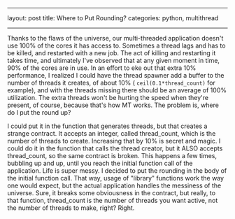 ___
layout: post
title: Where to Put Rounding?
categories: python, multithread
___

Thanks to the flaws of the universe, our multi-threaded application doesn't use 100% of the cores it has access to. Sometimes a thread lags and has to be killed, and restarted with a new job. The act of killing and restarting it takes time, and ultimately I've observed that at any given moment in time, 90% of the cores are in use. In an effort to eke out that extra 10% performance, I realized I could have the thread spawner add a buffer to the number of threads it creates, of about 10% (
`ceil(0.1*thread_count)` for example), and with the threads missing there should be an average of 100% utilization. The extra threads won't be hurting the speed when they're present, of course, because that's how MT works. The problem is, where do I put the round up?

I could put it in the function that generates threads, but that creates a strange contract. It accepts an integer, called thread_count, which is the number of threads to create. Increasing that by 10% is secret and magic. I could do it in the function that calls the thread creator, but it ALSO accepts thread_count, so the same contract is broken. This happens a few times, bubbling up and up, until you reach the initial function call of the application. Life is super messy. I decided
to put the rounding in the body of the initial function call. That way, usage of "library" functions work the way one would expect, but the actual application handles the messiness of the universe. Sure, it breaks some obviousness in the contract, but really, to that function, thread_count is the number of threads you want active, not the number of threads to make, right? Right.
